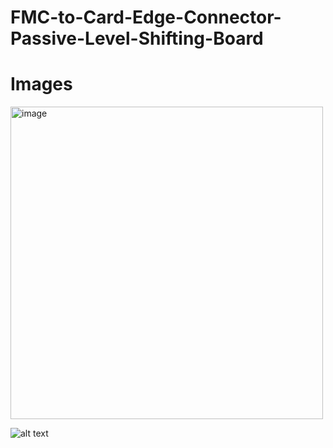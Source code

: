 # FMC-to-Card-Edge-Connector-Passive-Level-Shifting-Board


# Images

<img width="500" alt="image" src="https://user-images.githubusercontent.com/68760258/216795946-499105fa-aa0c-412f-a32d-7693e1dc071e.png">

![alt text](https://github.com/richardmcmanusjr/FMC-to-Card-Edge-Level-Shifter/blob/main/F2CE_Social_Preview.png?raw=true)
